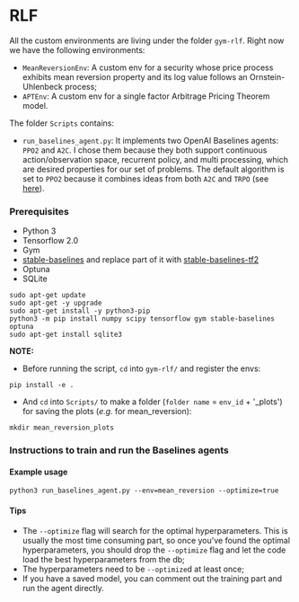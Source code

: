 # RLF

All the custom environments are living under the folder `gym-rlf`. Right now we have the following environments:
- `MeanReversionEnv`: A custom env for a security whose price process exhibits mean reversion property and its log value follows an Ornstein-Uhlenbeck process;
- `APTEnv`: A custom env for a single factor Arbitrage Pricing Theorem model.

The folder `Scripts` contains:
- `run_baselines_agent.py`: It implements two OpenAI Baselines agents: `PPO2` and `A2C`. I chose them because they both support continuous action/observation space, recurrent policy, and multi processing, which are desired properties for our set of problems. The default algorithm is set to `PPO2` because it combines ideas from both `A2C` and `TRPO` (see [here](https://stable-baselines.readthedocs.io/en/master/modules/ppo2.html#id1)).

### Prerequisites
- Python 3
- Tensorflow 2.0
- Gym
- [stable-baselines](https://github.com/hill-a/stable-baselines) and replace part of it with [stable-baselines-tf2](https://github.com/sophiagu/stable-baselines-tf2)
- Optuna
- SQLite
```
sudo apt-get update
sudo apt-get -y upgrade
sudo apt-get install -y python3-pip
python3 -m pip install numpy scipy tensorflow gym stable-baselines optuna
sudo apt-get install sqlite3
```

**NOTE:**
- Before running the script, `cd` into `gym-rlf/` and register the envs:
```
pip install -e .
```
- And `cd` into `Scripts/` to make a folder (`folder name` = `env_id` + '_plots') for saving the plots (*e.g.* for mean_reversion):
```
mkdir mean_reversion_plots
```

### Instructions to train and run the Baselines agents

#### Example usage
```
python3 run_baselines_agent.py --env=mean_reversion --optimize=true
```

#### Tips
- The `--optimize` flag will search for the optimal hyperparameters. This is usually the most time consuming part, so once you've found the optimal hyperparameters, you should drop the `--optimize` flag and let the code load the best hyperparameters from the db;
- The hyperparameters need to be `--optimize`d at least once;
- If you have a saved model, you can comment out the training part and run the agent directly.
